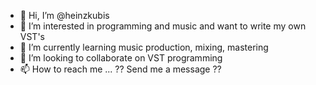 - 👋 Hi, I’m @heinzkubis
- 👀 I’m interested in programming and music and want to write my own VST's
- 🌱 I’m currently learning music production, mixing, mastering
- 💞️ I’m looking to collaborate on VST programming
- 📫 How to reach me ... ?? Send me a message ??

<!---
heinzkubis/heinzkubis is a ✨ special ✨ repository because its `README.md` (this file) appears on your GitHub profile.
You can click the Preview link to take a look at your changes.
--->
